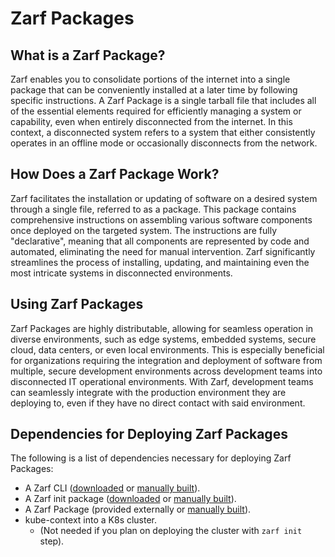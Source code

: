# Zarf Packages

## What is a Zarf Package?

Zarf enables you to consolidate portions of the internet into a single package that can be conveniently installed at a later time by following specific instructions. A Zarf Package is a single tarball file that includes all of the essential elements required for efficiently managing a system or capability, even when entirely disconnected from the internet. In this context, a disconnected system refers to a system that either consistently operates in an offline mode or occasionally disconnects from the network.

## How Does a Zarf Package Work?

Zarf facilitates the installation or updating of software on a desired system through a single file, referred to as a package. This package contains comprehensive instructions on assembling various software components once deployed on the targeted system. The instructions are fully "declarative", meaning that all components are represented by code and automated, eliminating the need for manual intervention. Zarf significantly streamlines the process of installing, updating, and maintaining even the most intricate systems in disconnected environments.

## Using Zarf Packages

Zarf Packages are highly distributable, allowing for seamless operation in diverse environments, such as edge systems, embedded systems, secure cloud, data centers, or even local environments. This is especially beneficial for organizations requiring the integration and deployment of software from multiple, secure development environments across development teams into disconnected IT operational environments. With Zarf, development teams can seamlessly integrate with the production environment they are deploying to, even if they have no direct contact with said environment.

## Dependencies for Deploying Zarf Packages

The following is a list of dependencies necessary for deploying Zarf Packages:

- A Zarf CLI ([downloaded](https://github.com/defenseunicorns/zarf/releases) or [manually built](../../2-the-zarf-cli/0-building-your-own-cli.md)).
- A Zarf init package ([downloaded](https://github.com/defenseunicorns/zarf/releases) or [manually built](../../2-the-zarf-cli/0-building-your-own-cli.md)).
- A Zarf Package (provided externally or [manually built](./1-zarf-packages.md#building-a-package)).
- kube-context into a K8s cluster.
  - (Not needed if you plan on deploying the cluster with `zarf init` step).
